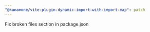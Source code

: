 ```yaml
---
"@kanamone/vite-plugin-dynamic-import-with-import-map": patch
---
```


Fix broken files section in package.json
